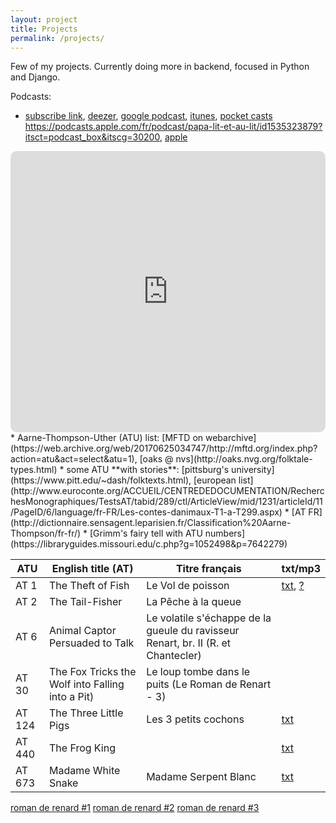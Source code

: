 ```yaml
---
layout: project
title: Projects
permalink: /projects/
---
```


Few of my projects. Currently doing more in backend, focused in Python and Django.

Podcasts:
* [subscribe link](/player/web/feed.xml), [deezer](https://www.deezer.com/us/show/1868262), [google podcast](https://podcasts.google.com/search/papa%20lit%20et%20au%20lit), [itunes](https://podcasts.apple.com/de/podcast/papa-lit-et-au-lit/id1535323879), [pocket casts](https://pca.st/qyfcukup)
https://podcasts.apple.com/fr/podcast/papa-lit-et-au-lit/id1535323879?itsct=podcast_box&itscg=30200, [apple](https://apple.co/36QAkOI)
<iframe src="https://embed.podcasts.apple.com/us/podcast/papa-lit-et-au-lit/id1535323879?itsct=podcast_box&amp;itscg=30200" height="450px" frameborder="0" sandbox="allow-forms allow-popups allow-same-origin allow-scripts allow-top-navigation-by-user-activation" allow="autoplay *; encrypted-media *;" style="width: 100%; max-width: 660px; overflow: hidden; border-radius: 10px; background: transparent;"></iframe>
* Aarne-Thompson-Uther (ATU) list: [MFTD on webarchive](https://web.archive.org/web/20170625034747/http://mftd.org/index.php?action=atu&act=select&atu=1), [oaks @ nvs](http://oaks.nvg.org/folktale-types.html)
* some ATU **with stories**: [pittsburg's university](https://www.pitt.edu/~dash/folktexts.html), [european list](http://www.euroconte.org/ACCUEIL/CENTREDEDOCUMENTATION/RecherchesMonographiques/TestsAT/tabid/289/ctl/ArticleView/mid/1231/articleId/11/PageID/6/language/fr-FR/Les-contes-danimaux-T1-a-T299.aspx)
* [AT FR](http://dictionnaire.sensagent.leparisien.fr/Classification%20Aarne-Thompson/fr-fr/)
* [Grimm's fairy tell with ATU numbers](https://libraryguides.missouri.edu/c.php?g=1052498&p=7642279)

| ATU     | English title (AT)      | Titre français   | txt/mp3             |
|---------|-------------------------|-----------------|---------------------|
| AT 1    | The Theft of Fish       | Le Vol de poisson| [txt][1txt], [?][1mp3] |
| AT 2    | The Tail-Fisher         | La Pêche à la queue|   |
| AT 6    | Animal Captor Persuaded to Talk         |  Le volatile s'échappe de la gueule du ravisseur Renart, br. II (R. et Chantecler) |   |
| AT 30   | The Fox Tricks the Wolf into Falling into a Pit) |  Le loup tombe dans le puits (Le Roman de Renart - 3)  |   |
| AT 124  | The Three Little Pigs   | Les 3 petits cochons   | [txt][txt124]  |
| AT 440  | The Frog King |    | [txt][fktxt]  |
| AT 673  | Madame White Snake | Madame Serpent Blanc | [txt][txt673]  |


[1txt]: https://www.persee.fr/doc/roma_0035-8029_1888_num_17_65_5986
[1mp3]: https://oberron.github.io/spark-fi/
[txt124]: http://www.coindespetits.com/histoires/hist3cochons/3petitscochons1.html
[fktxt]:https://www.pitt.edu/~dash/frog.html#taylor
[txt673]: https://raw.githubusercontent.com/oberron/spark-fi/master/drafts/atu673-fr.md


[roman de renard #1](https://litterature924853235.files.wordpress.com/2018/06/leroy-allais-renard.pdf)
[roman de renard #2](http://extraits.tea-ebook.com/Hachette/9/63/9782035866639.html)
[roman de renard #3](https://bibliothequenumerique.tv5monde.com/download/pdf/513)
